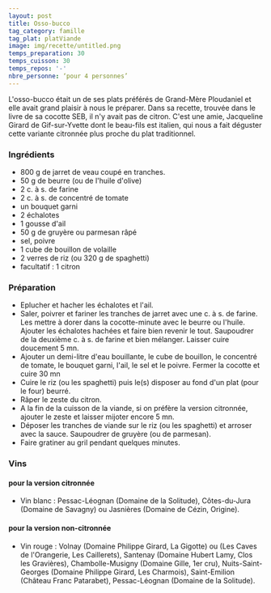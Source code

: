 ```yaml
---
layout: post
title: Osso-bucco
tag_category: famille
tag_plat: platViande
image: img/recette/untitled.png
temps_preparation: 30
temps_cuisson: 30
temps_repos: '-'
nbre_personne: ‘pour 4 personnes’
---
```

L'osso-bucco était un de ses plats préférés de Grand-Mère Ploudaniel et elle avait grand plaisir à nous le préparer. Dans sa recette, trouvée dans le livre de sa cocotte SEB, il n'y avait pas de citron. C'est une amie, Jacqueline Girard de Gif-sur-Yvette dont le beau-fils est italien, qui nous a fait déguster cette variante citronnée plus proche du plat traditionnel.

### Ingrédients
* 800 g de jarret de veau coupé en tranches.
* 50 g de beurre (ou de l'huile d'olive)
* 2 c. à s. de farine
* 2 c. à s. de concentré de tomate
* un bouquet garni
* 2 échalotes
* 1 gousse d'ail
* 50 g de gruyère ou parmesan râpé
* sel, poivre
* 1 cube de bouillon de volaille
* 2 verres de riz (ou 320 g de spaghetti)
* facultatif : 1 citron

### Préparation
* Eplucher et hacher les échalotes et l'ail.
* Saler, poivrer et fariner les tranches de jarret avec une c. à s. de farine. Les mettre à dorer dans la cocotte-minute avec le beurre ou l'huile. Ajouter les échalotes hachées et faire bien revenir le tout. Saupoudrer de la deuxième c. à s. de farine et bien mélanger. Laisser cuire doucement 5 mn.
* Ajouter un demi-litre d'eau bouillante, le cube de bouillon, le concentré de tomate, le bouquet garni, l'ail, le sel et le poivre. Fermer la cocotte et cuire 30 mn
* Cuire le riz (ou les spaghetti) puis le(s) disposer au fond d'un plat (pour le four) beurré.
* Râper le zeste du citron.
* A la fin de la cuisson de la viande, si on préfère la version citronnée, ajouter le zeste et laisser mijoter encore 5 mn.
* Déposer les tranches de viande sur le riz (ou les spaghetti) et arroser avec la sauce. Saupoudrer de gruyère (ou de parmesan).
* Faire gratiner au gril pendant quelques minutes.

### Vins
#### pour la version citronnée
* Vin blanc : Pessac-Léognan (Domaine de la Solitude), Côtes-du-Jura (Domaine de Savagny) ou Jasnières (Domaine de Cézin, Origine).
#### pour la version non-citronnée
* Vin rouge : Volnay	(Domaine Philippe Girard,	La Gigotte) ou (Les Caves de l'Orangerie,	Les Caillerets), Santenay	(Domaine Hubert Lamy, Clos les Gravières), Chambolle-Musigny (Domaine Gille, 1er cru), Nuits-Saint-Georges (Domaine Philippe Girard, Les Charmois), Saint-Emilion	(Château Franc Patarabet), Pessac-Léognan	(Domaine de la Solitude).
